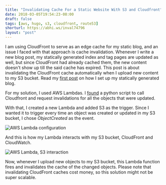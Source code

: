 ```yaml
---
title: "Invalidating Cache For a Static Website With S3 and Cloudfront"
date: 2018-03-05T19:54:23-08:00
draft: false
tags: [aws, hugo, s3, cloudfront, route53]
shorturl: https://abhi.ws/inval74796
layout: "post"
---
```


I am using CloudFront to serve as an edge cache for my static blog, and an issue I faced with that approach is cache invalidation. Whenever I write a new blog post, my statically generated index and tag pages are updated as well, but since CloudFront had already cached them, the new content doesn't show up till the said cache has expired. This post is about invalidating the CloudFront cache automatically when I upload new content to my S3 bucket. Read my [first post](https://aniotaofthought.com/posts/static-website-with-hugo-s3-cloudfront-and-route53/) on how I set up my statically generated blog.

For my solution, I used AWS Lambdas. I [found](https://blog.miguelangelnieto.net/posts/Automatic_Cloudfront_invalidation_with_Amazon_Lambda.html) a python script to call Cloudfront and request invalidations for all the objects that were updated. 

<script src="https://gist.github.com/adeydas/31829ed89c9a20e609689f1e3865db35.js"></script>

With that, I created a new Lambda and added S3 as the trigger. Since I wanted it to trigger every time an object was created or updated in my S3 bucket, I chose *ObjectCreated* as the event.

![AWS Lambda configuration](/images/2018-03-05_20-06-41.png)

And this is how my Lambda interacts with my S3 bucket, CloudFront and CloudWatch.

![AWS Lambda, S3 interaction](/images/2018-03-05_20-16-59.png)

Now, whenever I upload new objects to my S3 bucket, this Lambda function fires and invalidates the cache of the changed objects. Please note that invalidating CloudFront caches cost money, so this solution might not be super scalable.